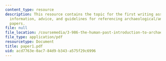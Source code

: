```yaml
---
content_type: resource
description: This resource contains the topic for the first writing assignment, background
  information, advice, and guidelines for referencing archaeological/anthropological
  papers.
file: null
file_location: /coursemedia/3-986-the-human-past-introduction-to-archaeology-fall-2006/acd7763e0ac784d9b343a575f29c6996_paper1.pdf
file_type: application/pdf
resourcetype: Document
title: paper1.pdf
uid: acd7763e-0ac7-84d9-b343-a575f29c6996
---
```

